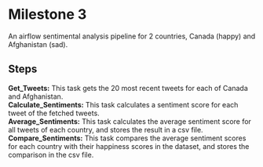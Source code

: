 # Milestone 3
An airflow sentimental analysis pipeline for 2 countries, Canada (happy) and Afghanistan (sad).
## Steps
**Get_Tweets:** This task gets the 20 most recent tweets for each of Canada and Afghanistan.\
**Calculate_Sentiments:** This task calculates a sentiment score for each tweet of the fetched tweets.\
**Average_Sentiments:** This task calculates the average sentiment score for all tweets of each country, and stores the result in a csv file.\
**Compare_Sentiments:** This task compares the average sentiment scores for each country with their happiness scores in the dataset, and stores the comparison in the csv file.
